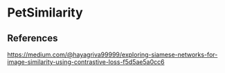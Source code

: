 # PetSimilarity


## References
https://medium.com/@hayagriva99999/exploring-siamese-networks-for-image-similarity-using-contrastive-loss-f5d5ae5a0cc6